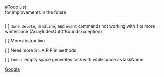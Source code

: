#Todo List <br> for improvements in the future

---
[ ] `done`, `delete`, `deadline`, and `event` commands not working with 1 or more whitespace (ArrayIndexOutOfBoundsException)

[ ] More abstraction

[ ] Need more S L A P P in methods

[ ] `todo` + empty space generates task with whitespace as taskName

[Google](https://www.google.com)  
